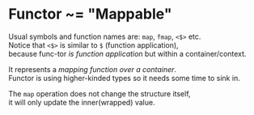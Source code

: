 
# Functor ~= "Mappable"

Usual symbols and function names are: `map`, `fmap`, `<$>` etc.  
Notice that  `<$>` is similar to `$` (function application),  
because func-tor *is function application* but within a container/context.

It represents a *mapping function over a container*.  
Functor is using higher-kinded types so it needs some time to sink in.

The `map` operation does not change the structure itself,  
it will only update the inner(wrapped) value.  




